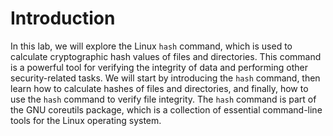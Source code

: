 # Introduction

In this lab, we will explore the Linux `hash` command, which is used to calculate cryptographic hash values of files and directories. This command is a powerful tool for verifying the integrity of data and performing other security-related tasks. We will start by introducing the `hash` command, then learn how to calculate hashes of files and directories, and finally, how to use the `hash` command to verify file integrity. The `hash` command is part of the GNU coreutils package, which is a collection of essential command-line tools for the Linux operating system.
